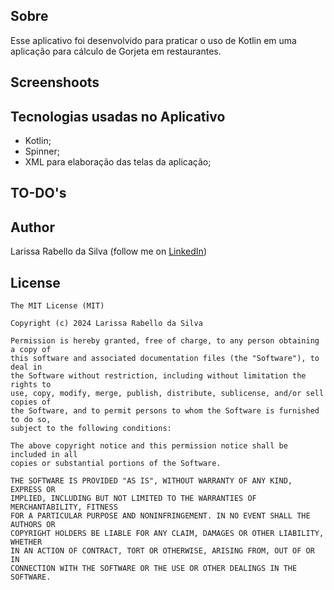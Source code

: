 ## Sobre
Esse aplicativo foi desenvolvido para praticar o uso de Kotlin em uma aplicação para cálculo de Gorjeta em restaurantes.

## Screenshoots


## Tecnologias usadas no Aplicativo
* Kotlin;
* Spinner;
* XML para elaboração das telas da aplicação;

## TO-DO's


## Author
Larissa Rabello da Silva (follow me on [LinkedIn](https://www.linkedin.com/in/larissa-rabello/))

## License
```
The MIT License (MIT)

Copyright (c) 2024 Larissa Rabello da Silva

Permission is hereby granted, free of charge, to any person obtaining a copy of
this software and associated documentation files (the "Software"), to deal in
the Software without restriction, including without limitation the rights to
use, copy, modify, merge, publish, distribute, sublicense, and/or sell copies of
the Software, and to permit persons to whom the Software is furnished to do so,
subject to the following conditions:

The above copyright notice and this permission notice shall be included in all
copies or substantial portions of the Software.

THE SOFTWARE IS PROVIDED "AS IS", WITHOUT WARRANTY OF ANY KIND, EXPRESS OR
IMPLIED, INCLUDING BUT NOT LIMITED TO THE WARRANTIES OF MERCHANTABILITY, FITNESS
FOR A PARTICULAR PURPOSE AND NONINFRINGEMENT. IN NO EVENT SHALL THE AUTHORS OR
COPYRIGHT HOLDERS BE LIABLE FOR ANY CLAIM, DAMAGES OR OTHER LIABILITY, WHETHER
IN AN ACTION OF CONTRACT, TORT OR OTHERWISE, ARISING FROM, OUT OF OR IN
CONNECTION WITH THE SOFTWARE OR THE USE OR OTHER DEALINGS IN THE SOFTWARE.
```
